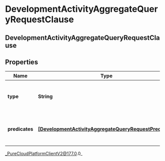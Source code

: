 # DevelopmentActivityAggregateQueryRequestClause

## DevelopmentActivityAggregateQueryRequestClause

## Properties

|Name | Type | Description | Notes|
|------------ | ------------- | ------------- | -------------|
| **type** | **String** | The logic used to combine the predicates | |
| **predicates** | [**[DevelopmentActivityAggregateQueryRequestPredicate]**]([DevelopmentActivityAggregateQueryRequestPredicate]) | The list of predicates used to filter the data | |



_PureCloudPlatformClientV2@177.0.0_
